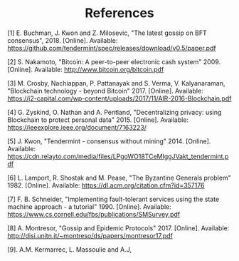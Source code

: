 <div align='center'> 
	<h1>References</h1>
</div>

[1]	E. Buchman, J. Kwon and Z. Milosevic, "The latest gossip on BFT consensus", 2018. [Online]. Available: <https://github.com/tendermint/spec/releases/download/v0.5/paper.pdf>

[2] S. Nakamoto, "Bitcoin: A peer-to-peer electronic cash system" 2009. [Online]. Available: <http://www.bitcoin.org/bitcoin.pdf> 

[3] M. Crosby, Nachiappan, P. Pattanayak and S. Verma, V. Kalyanaraman, "Blockchain technology - beyond Bitcoin" 2017. [Online]. Available: <https://j2-capital.com/wp-content/uploads/2017/11/AIR-2016-Blockchain.pdf>

[4] G. Zyskind, O. Nathan and  A. Pentland, "Decentralizing privacy: using Blockchain to protect personal data" 2015. [Online]. Available: <https://ieeexplore.ieee.org/document/7163223/>

[5] J. Kwon, "Tendermint - consensus without mining" 2014. [Online]. Available: <https://cdn.relayto.com/media/files/LPgoWO18TCeMIggJVakt_tendermint.pdf>

[6] L. Lamport, R. Shostak and M. Pease, "The Byzantine Generals problem" 1982. [Online]. Available: <https://dl.acm.org/citation.cfm?id=357176>

[7] F. B. Schneider, "Implementing fault-tolerant services using the state machine approach - a tutorial" 1990. [Online]. Available: <https://www.cs.cornell.edu/fbs/publications/SMSurvey.pdf>

[8] A. Montresor, "Gossip and Epidemic Protocols" 2017. [Online]. Available: <http://disi.unitn.it/~montreso/ds/papers/montresor17.pdf>

[9]. A.M. Kermarrec, L. Massoulie and A.J,
<!--stackedit_data:
eyJoaXN0b3J5IjpbLTEzMjg3MzY5MjEsMjQ5ODc3MjA2LDExND
YzMDk2NzQsMTcxNTA5NDAwNywtNzI3MjExNDQyLDEyOTI0MDUw
MTMsLTE3MDI5OTk4ODUsMTI1MjQ2NDkyMiwtMTYyNTYwMTQ5MS
wtMTUxNjUxMzk4OSwtMjkyNTc3MzkzXX0=
-->